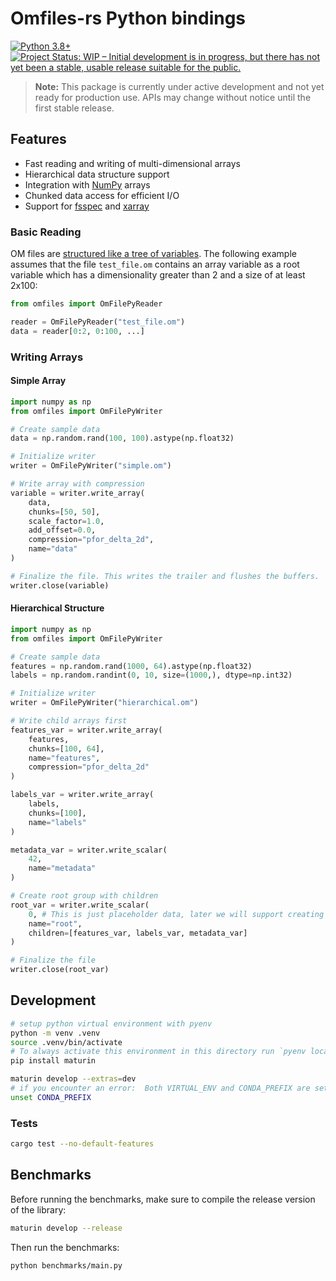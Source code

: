 # Omfiles-rs Python bindings

[![Python 3.8+](https://img.shields.io/badge/python-3.8+-blue.svg)](https://www.python.org/downloads/)
[![Project Status: WIP – Initial development is in progress, but there has not yet been a stable, usable release suitable for the public.](https://www.repostatus.org/badges/latest/wip.svg)](https://www.repostatus.org/#wip)

> **Note:** This package is currently under active development and not yet ready for production use. APIs may change without notice until the first stable release.

## Features

- Fast reading and writing of multi-dimensional arrays
- Hierarchical data structure support
- Integration with [NumPy](https://github.com/numpy/numpy) arrays
- Chunked data access for efficient I/O
- Support for [fsspec](https://github.com/fsspec/filesystem_spec) and [xarray](https://github.com/pydata/xarray)

### Basic Reading

OM files are [structured like a tree of variables](https://github.com/open-meteo/om-file-format?tab=readme-ov-file#data-hierarchy-model). The following example assumes that the file `test_file.om` contains an array variable as a root variable which has a dimensionality greater than 2 and a size of at least 2x100:

```python
from omfiles import OmFilePyReader

reader = OmFilePyReader("test_file.om")
data = reader[0:2, 0:100, ...]
```

### Writing Arrays

#### Simple Array
```python
import numpy as np
from omfiles import OmFilePyWriter

# Create sample data
data = np.random.rand(100, 100).astype(np.float32)

# Initialize writer
writer = OmFilePyWriter("simple.om")

# Write array with compression
variable = writer.write_array(
    data,
    chunks=[50, 50],
    scale_factor=1.0,
    add_offset=0.0,
    compression="pfor_delta_2d",
    name="data"
)

# Finalize the file. This writes the trailer and flushes the buffers.
writer.close(variable)
```

#### Hierarchical Structure
```python
import numpy as np
from omfiles import OmFilePyWriter

# Create sample data
features = np.random.rand(1000, 64).astype(np.float32)
labels = np.random.randint(0, 10, size=(1000,), dtype=np.int32)

# Initialize writer
writer = OmFilePyWriter("hierarchical.om")

# Write child arrays first
features_var = writer.write_array(
    features,
    chunks=[100, 64],
    name="features",
    compression="pfor_delta_2d"
)

labels_var = writer.write_array(
    labels,
    chunks=[100],
    name="labels"
)

metadata_var = writer.write_scalar(
    42,
    name="metadata"
)

# Create root group with children
root_var = writer.write_scalar(
    0, # This is just placeholder data, later we will support creating groups with no data
    name="root",
    children=[features_var, labels_var, metadata_var]
)

# Finalize the file
writer.close(root_var)
```


## Development

```bash
# setup python virtual environment with pyenv
python -m venv .venv
source .venv/bin/activate
# To always activate this environment in this directory run `pyenv local pyo3`
pip install maturin

maturin develop --extras=dev
# if you encounter an error:  Both VIRTUAL_ENV and CONDA_PREFIX are set. Please unset one of them
unset CONDA_PREFIX
```

### Tests

```bash
cargo test --no-default-features
```

## Benchmarks

Before running the benchmarks, make sure to compile the release version of the library:

```bash
maturin develop --release
```

Then run the benchmarks:

```bash
python benchmarks/main.py
```
